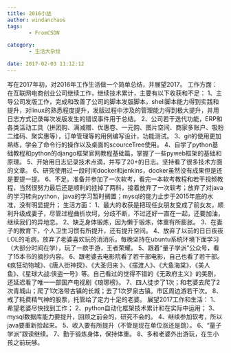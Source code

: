 ```yaml
---
title: 2016小结
author: windanchaos
tags: 
       - FromCSDN

category: 
       - 生活大杂烩

date: 2017-02-03 11:12:12
---
```

写在2017年初，对2016年工作生活做一个简单总结，并展望2017。
工作方面：
在互联网电商创业公司继续工作，继续技术累计，主要有以下收获和不足：
1、主导公司发版工作，完成和改善了公司的脚本发版脚本，shell脚本能力得到实践和提升，对linux的熟悉程度提升，发版过程中涉及的管理能力得到极大提升，并用日志方式记录每次发版发生的错误事件用于总结。
2、公司若干迭代功能，ERP和各类活动工具（拼团购、满减赠、优惠卷、一元购、图片空间、商家多账户、吸粉二维码、聚实惠等），订单管理等的用例编写设计，功能测试。
3、git的使用更加熟练，学会了命令行的操作以及桌面的scourceTree使用。
4、自学了python基础教程和python的django框架官网教程基础篇，掌握了一些pyweb框架的基础和原理。
5、开始用日志记录技术点滴，并写了20+的日志。坚持看了很多技术方面的文章。
6、研究使用过一段时间docker和jenkins，docker虽然没有成果但是还是要提一提。
6、不足。准备并参加了一次软考，看完一本软考教程和若干视频教程，当然很努力最后还是顺利的挂掉了两科，接着放弃了一次软考；放弃了对java的学习转向python，java的学习暂时搁置；mysql的能力止步于2015年底的水准，没有明显提升；
生活方面：
1、最大的收获是把现任女朋友变成了前女友，顺利升级成妻子，尽管过程曲折坎坷，分歧不断，不过还好一直在一起，还要加油，继续我们的异地恋。
2、缺乏身体锻炼，因为懒于锻炼，体重有所膨胀。
3、在妻子的教育下，个人卫生习惯有所提升，还有提升空间。
4、放弃了以前的日日夜夜LOL的毛病，放弃了老婆喜欢玩的消消乐。每晚坚持在ubuntu系统环境下面学习（大部分时间在学），玩了一款手游，王者荣耀。
5、跟着“量子学派”公众号，看了15本书的摘抄内容。
6、跟老婆去电影院看了若干部电影，自己也看了若干部。《疯狂动物城》、《唐人街神探》、《大圣归来
》、《摆渡人》、《大鱼海棠》、《美人鱼》、《星球大战:侠盗一号》等。自己看过的觉得不错的《无政府主义》的美剧，还延迟看了唯一一部国产电视剧《琅琊榜》。
7、四人徒步了1次；和老婆去爬了2次青城山；爬了1次洛带古镇的长城；去了1次罗泉古镇。市区周边游若干次。
8、戒了耗费精气神的股票，托管给了定力十足的老婆。
展望2017工作和生活：
1、希望老婆尽快找到工作；
2、python自动化框架技术累计和在实际中运用；
3、mysql数据库能力要提升，回顾之前会的，研究不会的。
4、继续参加软考，所以java要重新捡起来。
5、收入要有所提升（不管是现在单位涨还是跳）。
6、“量子学派”跟读继续。
7、勤于锻炼身体，保持体重。
8、多和老婆外出游玩，在生小孩之前玩够。
